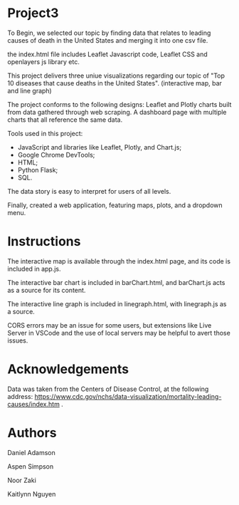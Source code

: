 # Project3

To Begin, we selected our topic by finding data that relates to leading causes of death in the United States and merging it into one csv file.

the index.html file includes Leaflet Javascript code, Leaflet CSS and openlayers js library etc.

This project delivers three uniue visualizations regarding our topic of "Top 10 diseases that cause deaths in the United States". 
(interactive map, bar and line graph)

The project conforms to the following designs:
Leaflet and Plotly charts built from data gathered through web scraping.
A dashboard page with multiple charts that all reference the same data.

Tools used in this project: 
- JavaScript and libraries like Leaflet, Plotly, and Chart.js;
- Google Chrome DevTools;
- HTML;
- Python Flask;
- SQL.

The data story is easy to interpret for users of all levels.

Finally, created a web application, featuring maps, plots, and a dropdown menu.

# Instructions

The interactive map is available through the index.html page, and its code is included in app.js.

The interactive bar chart is included in barChart.html, and barChart.js acts as a source for its content.

The interactive line graph is included in linegraph.html, with linegraph.js as a source.

CORS errors may be an issue for some users, but extensions like Live Server in VSCode and the use of local servers may be helpful to avert those issues.

# Acknowledgements

Data was taken from the Centers of Disease Control, at the following address: https://www.cdc.gov/nchs/data-visualization/mortality-leading-causes/index.htm .

# Authors

Daniel Adamson

Aspen Simpson

Noor Zaki

Kaitlynn Nguyen

